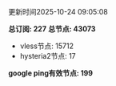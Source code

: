 更新时间2025-10-24 09:05:08

**总订阅: 227**
**总节点: 43073**
- vless节点: 15712
- hysteria2节点: 17

**google ping有效节点: 199**
